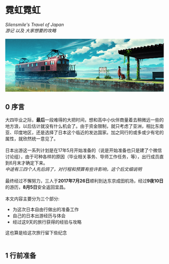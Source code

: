 # 霓虹霓虹
*Silensmile's Travel of Japan*<br/>
*游记 以及 大家想要的攻略*<br/><br/>
![顶部版图](./IMG/59548189_p0.png)
## 0 序言
大四毕业之际，**最后**一段难得的大把时间，想和高中小伙伴商量着去稍微远一些的地方浪，以后估计就没有什么机会了。由于资金限制，就只考虑了亚洲，相比东南亚、印度地区，还是选择了日本这个临近的发达国家。加之同行的或多或少有宅的属性，就欣然统一意见了。<br/><br/>
日本出游这一系列计划是在17年5月开始准备的（说是开始准备也只是建了个微信讨论组），由于可种各样的原因（毕业相关事务、导师工作任务，等），出行成员直到6月末才确定下来。<br/>
*中途有三四个人先后鸽了，对行程和预算有些许影响，这个后文细说明*<br/><br/>
最终经过不懈努力，三人于**2017年7月26日**顺利到达东京成田机场，经过**9夜10日**的游历，**8月5日**安全返回宜昌。<br/>
<br/>
本文内容主要分为三个部分:

+ 为这次日本自由行做出的准备工作
+ 自己的日本出游经历与体会
+ 经过这9天的旅行获得的经验与攻略

这也算是给这次旅行留下些纪念<br/><br/>
## 1 行前准备



<!--

![test](./IMG/test.JPG)  */

| Tables        | Are           | Cool  |
| ------------- |:-------------:| -----:|
| col 3 is      | right-aligned | $1600 |
| col 2 is      | centered      |   $12 |
| zebra stripes | are neat      |    $1 |

-->